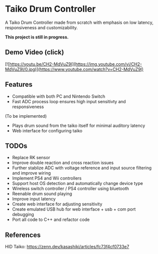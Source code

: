 # Taiko Drum Controller

A Taiko Drum Controller made from scratch with emphasis on low latency, responsiveness and customizability.

**This project is still in progress.**

## Demo Video (click)
[![https://youtu.be/CH2-MdVuZ9I](https://img.youtube.com/vi/CH2-MdVuZ9I/0.jpg)](https://www.youtube.com/watch?v=CH2-MdVuZ9I)

## Features

- Compatible with both PC and Nintendo Switch
- Fast ADC process loop ensures high input sensitivty and responsiveness

(To be implemented)
- Plays drum sound from the taiko itself for minimal auditory latency
- Web interface for configuring taiko

## TODOs

- Replace RK sensor
- Improve double reaction and cross reaction issues
- Further stablize ADC with voltage reference and input source filtering and improve wiring
- Implement PS4 and Wii controllers
- Support host OS detection and automatically change device type
- Wireless switch controller / PS4 controller using bluetooth
- Reenable drum sound playing
- Improve input latency
- Create web interface for adjusting sensitivity
- Create emulated USB hub for web interface + usb + com port debugging
- Port all code to C++ and refactor code

## References

HID Taiko: https://zenn.dev/kasashiki/articles/fc73f4cf0733e7
